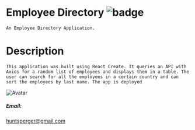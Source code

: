 # Employee Directory ![badge](https://img.shields.io/badge/Employee-Directory-brightgreen)
    
    An Employee Directory Application.
 

# Description
    This application was built using React Create. It queries an API with Axios for a random list of employees and displays them in a table. The user can search for all the employees in a certain country and can sort the employees by last name. The app is deployed 
    


![Avatar](https://avatars3.githubusercontent.com/u/52931590?v=4)

##### Email: 
huntsperger@gmail.com

